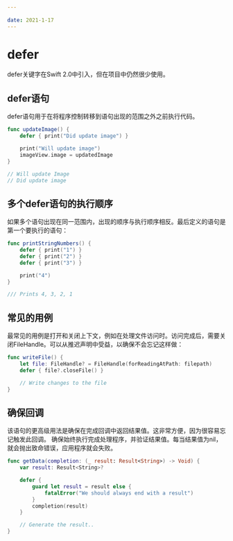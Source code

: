 ```yaml
---
 
date: 2021-1-17
---
```


# defer
defer关键字在Swift 2.0中引入，但在项目中仍然很少使用。
## defer语句
defer语句用于在将程序控制转移到语句出现的范围之外之前执行代码。
``` swift
func updateImage() {
    defer { print("Did update image") }

    print("Will update image")
    imageView.image = updatedImage
}

// Will update Image
// Did update image
``` 
## 多个defer语句的执行顺序
如果多个语句出现在同一范围内，出现的顺序与执行顺序相反。最后定义的语句是第一个要执行的语句：
``` swift
func printStringNumbers() {
    defer { print("1") }
    defer { print("2") }
    defer { print("3") }

    print("4")
}

/// Prints 4, 3, 2, 1
``` 
## 常见的用例
最常见的用例是打开和关闭上下文，例如在处理文件访问时。访问完成后，需要关闭FileHandle。可以从推迟声明中受益，以确保不会忘记这样做：
``` swift
func writeFile() {
    let file: FileHandle? = FileHandle(forReadingAtPath: filepath)
    defer { file?.closeFile() }

    // Write changes to the file
}
``` 
## 确保回调
该语句的更高级用法是确保在完成回调中返回结果值。这非常方便，因为很容易忘记触发此回调。
确保始终执行完成处理程序，并验证结果值。每当结果值为nil，就会抛出致命错误，应用程序就会失败。
``` swift
func getData(completion: (_ result: Result<String>) -> Void) {
    var result: Result<String>?

    defer {
        guard let result = result else {
            fatalError("We should always end with a result")
        }
        completion(result)
    }

    // Generate the result..
}
``` 